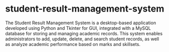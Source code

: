 # student-result-management-system
The Student Result Management System is a desktop-based application developed using Python and Tkinter for GUI, integrated with a MySQL database for storing and managing academic records. This system enables administrators to add, update, delete, and search student records, as well as analyze academic performance based on marks and skillsets.
